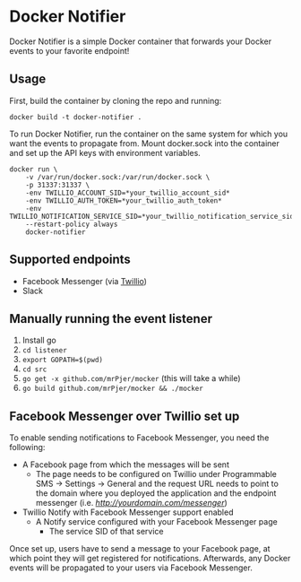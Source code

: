 Docker Notifier
===============

Docker Notifier is a simple Docker container that forwards your Docker events to your favorite endpoint!

Usage
-----

First, build the container by cloning the repo and running:

`docker build -t docker-notifier .`

To run Docker Notifier, run the container on the same system for which you want the events to propagate from. Mount docker.sock into the container and set up the API keys with environment variables.

```
docker run \
	-v /var/run/docker.sock:/var/run/docker.sock \
	-p 31337:31337 \
	-env TWILLIO_ACCOUNT_SID=*your_twillio_account_sid*
	-env TWILLIO_AUTH_TOKEN=*your_twillio_auth_token*
	-env TWILLIO_NOTIFICATION_SERVICE_SID=*your_twillio_notification_service_sid*
	--restart-policy always
	docker-notifier
```

Supported endpoints
-------------------

* Facebook Messenger (via [Twillio](https://www.twilio.com/))
* Slack

Manually running the event listener
-----------------------------------

1. Install go
2. `cd listener`
3. `export GOPATH=$(pwd)`
4. `cd src`
3. `go get -x github.com/mrPjer/mocker` (this will take a while)
4. `go build github.com/mrPjer/mocker && ./mocker`

Facebook Messenger over Twillio set up
--------------------------------------

To enable sending notifications to Facebook Messenger, you need the following:

* A Facebook page from which the messages will be sent
	* The page needs to be configured on Twillio under Programmable SMS -> Settings -> General and the request URL needs to point to the domain where you deployed the application and the endpoint messenger (i.e. *http://yourdomain.com/messenger*)
* Twillio Notify with Facebook Messenger support enabled
	* A Notify service configured with your Facebook Messenger page
		* The service SID of that service

Once set up, users have to send a message to your Facebook page, at which point they will get registered for notifications. Afterwards, any Docker events will be propagated to your users via Facebook Messenger.
